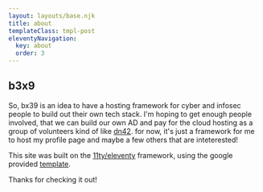 ```yaml
---
layout: layouts/base.njk
title: about
templateClass: tmpl-post
eleventyNavigation:
  key: about
  order: 3
---
```


## b3x9

So, bx39 is an idea to have a hosting framework for cyber and infosec people to build out their own tech stack. I'm hoping to get enough people involved, that we can build our own AD and pay for the cloud hosting as a group of volunteers kind of like [dn42](https://dn42.us/). for now, it's just a framework for me to host my profile page and maybe a few others that are inteterested! 

This site was built on the [11ty/eleventy](https://www.11ty.dev/) framework, using the google provided [template](https://github.com/google/eleventy-high-performance-blog).

Thanks for checking it out! 